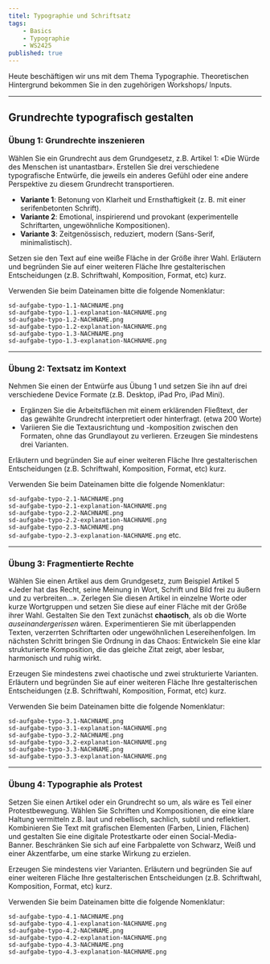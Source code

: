 ```yaml
---
titel: Typographie und Schriftsatz
tags: 
    - Basics
    - Typographie
    - WS2425
published: true
---
```


Heute beschäftigen wir uns mit dem Thema Typographie. Theoretischen Hintergrund bekommen Sie in den zugehörigen Workshops/ Inputs.

---

## Grundrechte typografisch gestalten


### Übung 1: Grundrechte inszenieren

Wählen Sie ein Grundrecht aus dem Grundgesetz, z.B. Artikel 1: «Die Würde des Menschen ist unantastbar». Erstellen Sie drei verschiedene typografische Entwürfe, die jeweils ein anderes Gefühl oder eine andere Perspektive zu diesem Grundrecht transportieren.  
  - **Variante 1**: Betonung von Klarheit und Ernsthaftigkeit (z. B. mit einer serifenbetonten Schrift).  
  - **Variante 2**: Emotional, inspirierend und provokant (experimentelle Schriftarten, ungewöhnliche Kompositionen).  
  - **Variante 3**: Zeitgenössisch, reduziert, modern (Sans-Serif, minimalistisch).  

Setzen sie den Text auf eine weiße Fläche in der Größe ihrer Wahl. Erläutern und begründen Sie auf einer weiteren Fläche Ihre gestalterischen Entscheidungen (z.B. Schriftwahl, Komposition, Format, etc) kurz.

Verwenden Sie beim Dateinamen bitte die folgende Nomenklatur:

`sd-aufgabe-typo-1.1-NACHNAME.png` \
`sd-aufgabe-typo-1.1-explanation-NACHNAME.png` \
`sd-aufgabe-typo-1.2-NACHNAME.png` \
`sd-aufgabe-typo-1.2-explanation-NACHNAME.png` \
`sd-aufgabe-typo-1.3-NACHNAME.png` \
`sd-aufgabe-typo-1.3-explanation-NACHNAME.png`


---

### Übung 2: Textsatz im Kontext

Nehmen Sie einen der Entwürfe aus Übung 1 und setzen Sie ihn auf drei verschiedene Device Formate (z.B. Desktop, iPad Pro, iPad Mini).  
- Ergänzen Sie die Arbeitsflächen mit einem erklärenden Fließtext, der das gewählte Grundrecht interpretiert oder hinterfragt. (etwa 200 Worte)
- Variieren Sie die Textausrichtung und -komposition zwischen den Formaten, ohne das Grundlayout zu verlieren. Erzeugen Sie mindestens drei Varianten.

Erläutern und begründen Sie auf einer weiteren Fläche Ihre gestalterischen Entscheidungen (z.B. Schriftwahl, Komposition, Format, etc) kurz.

Verwenden Sie beim Dateinamen bitte die folgende Nomenklatur:

`sd-aufgabe-typo-2.1-NACHNAME.png` \
`sd-aufgabe-typo-2.1-explanation-NACHNAME.png` \
`sd-aufgabe-typo-2.2-NACHNAME.png` \
`sd-aufgabe-typo-2.2-explanation-NACHNAME.png` \
`sd-aufgabe-typo-2.3-NACHNAME.png` \
`sd-aufgabe-typo-2.3-explanation-NACHNAME.png`
etc.

---

### Übung 3: Fragmentierte Rechte

Wählen Sie einen Artikel aus dem Grundgesetz, zum Beispiel Artikel 5 «Jeder hat das Recht, seine Meinung in Wort, Schrift und Bild frei zu äußern und zu verbreiten…». Zerlegen Sie diesen Artikel in einzelne Worte oder kurze Wortgruppen und setzen Sie diese auf einer Fläche mit der Größe ihrer Wahl. Gestalten Sie den Text zunächst **chaotisch**, als ob die Worte *auseinandergerissen* wären. Experimentieren Sie mit überlappenden Texten, verzerrten Schriftarten oder ungewöhnlichen Lesereihenfolgen. Im nächsten Schritt bringen Sie Ordnung in das Chaos: Entwickeln Sie eine klar strukturierte Komposition, die das gleiche Zitat zeigt, aber lesbar, harmonisch und ruhig wirkt.

Erzeugen Sie mindestens zwei chaotische und zwei strukturierte Varianten. Erläutern und begründen Sie auf einer weiteren Fläche Ihre gestalterischen Entscheidungen (z.B. Schriftwahl, Komposition, Format, etc) kurz.

Verwenden Sie beim Dateinamen bitte die folgende Nomenklatur:

`sd-aufgabe-typo-3.1-NACHNAME.png` \
`sd-aufgabe-typo-3.1-explanation-NACHNAME.png` \
`sd-aufgabe-typo-3.2-NACHNAME.png` \
`sd-aufgabe-typo-3.2-explanation-NACHNAME.png` \
`sd-aufgabe-typo-3.3-NACHNAME.png` \
`sd-aufgabe-typo-3.3-explanation-NACHNAME.png`


---

### Übung 4: Typographie als Protest

Setzen Sie einen Artikel oder ein Grundrecht so um, als wäre es Teil einer Protestbewegung. Wählen Sie Schriften und Kompositionen, die eine klare Haltung vermitteln z.B. laut und rebellisch, sachlich, subtil und reflektiert. Kombinieren Sie Text mit grafischen Elementen (Farben, Linien, Flächen) und gestalten Sie eine digitale Protestkarte oder einen Social-Media-Banner. Beschränken Sie sich auf eine Farbpalette von Schwarz, Weiß und einer Akzentfarbe, um eine starke Wirkung zu erzielen.  

Erzeugen Sie mindestens vier Varianten. Erläutern und begründen Sie auf einer weiteren Fläche Ihre gestalterischen Entscheidungen (z.B. Schriftwahl, Komposition, Format, etc) kurz.

Verwenden Sie beim Dateinamen bitte die folgende Nomenklatur:

`sd-aufgabe-typo-4.1-NACHNAME.png` \
`sd-aufgabe-typo-4.1-explanation-NACHNAME.png` \
`sd-aufgabe-typo-4.2-NACHNAME.png` \
`sd-aufgabe-typo-4.2-explanation-NACHNAME.png` \
`sd-aufgabe-typo-4.3-NACHNAME.png` \
`sd-aufgabe-typo-4.3-explanation-NACHNAME.png`

<!--
## Typographie 1

Gesucht sind passende Schriften für drei fiktive Unternehmen. Erzeugen sie für jedes Unternehmen eine weiße Arbeitsfläche von **500x250 Pixeln**. Suchen sie nun für jedes Unternehmen eine oder zwei aufeinander abgestimmte Schriften, die auf die Kommunikationsziele des jeweiligen Unternehmens einzahlen. Setzen sie den Namen und den Slogan des jeweiligen Unternehmens unter Verwendung der von Ihnen gewählten Schriftart(en) auf die Arbeitsfläche. Unternehmensnamen und -slogan können auch in unterschiedlichen Schriftarten, -varianten oder schnitten gesetzt werden.

Wenn sie mit den Entwürfen zufrieden sind, duplizieren sie die Arbeitsflächen je zweimal und erzeugen für jedes Unternehmen zwei weitere Varianten. Am Ende entstehen neun Motive.

Exportieren sie die Arbeitsflächen als PNGs (2x) und laden sie diese im Ilias hoch. Verwenden sie beim Dateinamen bitte die folgende Nomenklatur:

`sd-aufgabe-typo-1.1-NACHNAME.png` \
`sd-aufgabe-typo-1.2-NACHNAME.png` \
`sd-aufgabe-typo-1.3-NACHNAME.png` \
`sd-aufgabe-typo-1.4-NACHNAME.png` \
usw.

### Fiktive Unternehmen

-   **5 Leafs Left - Das Downbeat Festival** \
    Kommunikationsziele: lebendig, experimentell, avantgardistisch

-   **Bayntahler Alte Rebe - Spitzenweine alter Schule** \
    Kommunikationsziele: familär, klar, hochwertig, teuer, traditionell

-   **Spin Move – Sportswear** \
    Kommunikationsziele: aktiv, cool, dynamisch

-   **Ich und Dein Holz - Wood Manufacture** \
    Kommunikationsziele: Jung, Verbindlich, Bodenständig, Zeitgemäß

-   **Wilms Gartencenter - Plants and More** \
    Kommunikationsziele: Familär, Klar, Kalt

-   **Konditorei Süßholz - Seit 1865** \
    Kommunikationsziele: Traditionell, Warm, Einladend

-   **Personal Health Sciences - Research & Product Development** \
    Kommunikationsziele: Zeitgemäß, Elegant, Leicht

-   **Karl Holland & Söhne - Nachhaltige Textilwirtschaft** \
    Kommunikationsziele: Zeitgemäß, Bodenständig, Verbindlich, Klar

-   **Meine Welt - lokale Foto- und Druckprodukte** \
    Kommunikationsziele: Warm, Familär, Verbindlich, Traditionell

## Typographie 2

Wählen sie nun den besten Entwurf aus [Aufgabe 1](#typgraphie-1) und erzeugen sie drei weiße Arbeitsflächen: **iPad Pro 12.9“ (1024x1366)**, **iPad Mini / 9.7“ (768x1024)**, **iPhone X (375x812)**. Setzen sie nun vorher erstellten Unternehmensnamen und -slogan auf die Arbeitsfläche und ergänzen sie mehrere Fließtextblöcke mit insgesamt mindestens 250 Worten. Wählen sie dazu einen, zum Unternehmen passenden, Blindtext aus. Fügen sie Absätze zur besseren Lesbarkeit in den Text ein.

Der Textsatz darf auf den verschiedenen Arbeitsflächen unterschiedlich sein, sollte aber ähnlichen Gesetzmäßigkeiten folgen.

Wenn sie mit den Entwürfen zufrieden sind, duplizieren sie die Arbeitsflächen je einmal und invertieren sie die Farben. Am Ende entstehen 6 Motive.

Exportieren sie die Arbeitsflächen als PNGs (2x) und laden sie diese im Ilias hoch. Verwenden sie beim Dateinamen bitte die folgende Nomenklatur:

`sd-aufgabe-typo-2.1-weiss-NACHNAME.png` \
`sd-aufgabe-typo-2.2-weiss-NACHNAME.png` \
`sd-aufgabe-typo-2.3-weiss-NACHNAME.png` \
`sd-aufgabe-typo-2.1-schwarz-NACHNAME.png` \
`sd-aufgabe-typo-2.2-schwarz-NACHNAME.png` \
`sd-aufgabe-typo-2.3-schwarz-NACHNAME.png`


## Typographie 3

Duplizieren sie die weiße oder schwarze Arbeitsfläche des **iPad Mini 9.7“ (768x1024)** aus [Aufgabe 2](#typographie-2), suchen sie sich ein Bild aus dem Web, dass zum Unternehmen passt und kombinieren sie die Texte und das Bild auf der Arbeitsfläche

Der Textsatz darf auf den verschiedenen Arbeitsflächen unterschiedlich sein, sollte aber ähnlichen Gesetzmäßigkeiten folgen.

Exportieren sie die Arbeitsfläche als PNGs (2x) und laden sie diese im Ilias hoch. Verwenden sie beim Dateinamen bitte die folgende Nomenklatur:

`sd-aufgabe-typo-3-NACHNAME.png`

## Typographie 4

Erzeugen sie eine Arbeitsfläche von **500x250 Pixeln**. Setzen sie nur den Unternehmensnamen aus der [ersten Aufgabe](#typographie-1) auf die Fläche. Falls erforderlich passen sie die Größe an. Eventuell muss das Kerning optimiert werden.

Wählen sie nun eine Farbe, die zum Unternehmen passt und füllen sie den Hintergrund damit. Falls erforderlich invertieren sie die Schriftfarbe.

Wenn sie zufrieden sind, duplizieren sie die Fläche vier mal und suchen vier weitere passende Farben für das Unternehmen heraus. Am Ende entstehen 5 Motive.

Exportieren sie die Arbeitsflächen als PNGs (2x) und laden sie diese im Ilias hoch. Verwenden sie beim Dateinamen bitte die folgende Nomenklatur:

`sd-aufgabe-typo-4.1-NACHNAME.png` \
`sd-aufgabe-typo-4.2-NACHNAME.png` \
`sd-aufgabe-typo-4.3-NACHNAME.png` \
`sd-aufgabe-typo-4.4-NACHNAME.png` \
`sd-aufgabe-typo-4.5-NACHNAME.png`

## Typographie 5

Duplizieren sie die weiße oder schwarze Arbeitsfläche des **iPad Pro 12.9“** [aus Aufgabe 2](#typographie-2). Ergänzen sie den Entwurf um eine Marginalie mit 30 - 60 Worten. Erzeugen sie insgesamt vier Varianten. Die Marginalie und der Unternehmensname dürfen farbig gesetzt werden.

Exportieren sie die Arbeitsflächen als PNGs (2x) und laden sie diese im Ilias hoch. Verwenden sie beim Dateinamen bitte die folgende Nomenklatur:

`sd-aufgabe-typo-5.1-NACHNAME.png` \
`sd-aufgabe-typo-5.2-NACHNAME.png` \
`sd-aufgabe-typo-5.3-NACHNAME.png` \
`sd-aufgabe-typo-5.4-NACHNAME.png`

Grundgesetz 1


Hier sind einige kreative Vorschläge für eine Übung rund um das Thema **Typographie und Textsatz** mit Bezug auf das **Grundgesetz** und die **Grundrechte**. Die Aufgaben sollen Studierende dazu anregen, die Bedeutung von Typographie zu reflektieren, ihre Komfortzone zu verlassen und gleichzeitig ungewöhnliche gestalterische Ansätze zu entwickeln:

---

### **Übung: Grundrechte visualisieren – Typographie als Botschaft**
**Teil 1: Grundrechte inszenieren**  
- **Aufgabe**: Wählen sie ein Grundrecht aus dem Grundgesetz (z. B. Artikel 1: "Die Würde des Menschen ist unantastbar").  
- Erstellen sie drei verschiedene typografische Entwürfe, die jeweils ein anderes Gefühl oder eine andere Perspektive zu diesem Grundrecht transportieren.  
  - **Variante 1**: Betonung von Klarheit und Ernsthaftigkeit (z. B. mit einer serifenbetonten Schrift).  
  - **Variante 2**: Emotional, inspirierend und provokant (experimentelle Schriftarten, ungewöhnliche Kompositionen).  
  - **Variante 3**: Zeitgenössisch, reduziert, modern (Sans-Serif, minimalistisch).  
- Setzen sie den Text auf einer weißen Fläche von 500x250 Pixeln um und achten sie auf Schriftwahl, Komposition und Lesbarkeit.  

---

**Teil 2: Textsatz im Kontext**  
- **Aufgabe**: Nehmen sie einen der Entwürfe aus Teil 1 und setzen sie ihn auf drei verschiedene Formate (wie in Ihrer vorherigen Übung: iPad Pro, iPad Mini, iPhone X).  
- Ergänzen sie die Arbeitsflächen mit einem erklärenden Fließtext, der das gewählte Grundrecht interpretiert oder hinterfragt.  
- Variieren sie die Textausrichtung und -komposition zwischen den Formaten, ohne das Grundlayout zu verlieren.  

---

**Teil 3: Typographie als Störung**  
- **Aufgabe**: Wählen sie ein zweites Grundrecht und verfremden sie es so, dass der Text schwerer lesbar wird (z. B. durch Überlagerungen, ungewöhnliche Schriftgrößen oder bewusste Layout-Fehler).  
- Ziel ist es, die Grenze zwischen Lesbarkeit und künstlerischem Ausdruck auszuloten und eine Diskussion anzustoßen:  
  - Welche Rolle spielt Lesbarkeit für die Vermittlung einer Botschaft?  
  - Wann wird Typographie zum Hindernis und wann zur Kunst?  

---

### **Erweiterung: Kollaboratives Projekt**
**Interaktive Ausstellung der Ergebnisse**  
- Die Studierenden präsentieren ihre fertigen Entwürfe in einer interaktiven Galerie. Andere Studierende geben Feedback und wählen das Werk, das die Bedeutung des jeweiligen Grundrechts am besten kommuniziert.  
- Diskutieren sie im Anschluss: Wie beeinflusst Typographie unsere Wahrnehmung von etwas so Abstraktem wie Grundrechten?  

---

### **Warum diese Übung?**
- Die Übung verknüpft gesellschaftlich relevante Inhalte mit gestalterischer Arbeit.  
- Studierende setzen sich bewusst mit dem Einfluss von Typographie auf Emotionen, Lesbarkeit und Botschaften auseinander.  
- Das Thema bietet viel Raum für kreative und experimentelle Ansätze, während es gleichzeitig einen klaren Rahmen und ein Ziel vorgibt.  

Was denkst du über diesen Vorschlag? Soll ich noch weitere Details oder Varianten hinzufügen? 😊

Hier ist eine weitere Übungsidee, die experimenteller und vielleicht auch ein bisschen irritierender ist – passend, um die Studierenden aus ihrer Komfortzone zu locken:  

---

### **Übung: Das Grundgesetz dekonstruieren – Typographie zwischen Chaos und Ordnung**  

#### **Teil 1: Fragmentierte Rechte**  
- **Aufgabe**: Wählen sie einen Artikel aus dem Grundgesetz, zum Beispiel Artikel 5 ("Jeder hat das Recht, seine Meinung in Wort, Schrift und Bild frei zu äußern und zu verbreiten...").  
- Zerlegen sie diesen Artikel in einzelne Worte oder kurze Wortgruppen und setzen sie diese auf einer Fläche (800x800 Pixel).  
  - Gestalten sie den Text zunächst **chaotisch**, als ob die Worte "auseinandergerissen" wären. Experimentieren sie mit überlappenden Texten, verzerrten Schriftarten oder ungewöhnlichen Lesereihenfolgen.  
  - Im nächsten Schritt bringen sie Ordnung in das Chaos: Entwickeln sie eine klar strukturierte Komposition, die das gleiche Zitat zeigt, aber lesbar, harmonisch und ruhig wirkt.  

**Ziel**: Die Studierenden sollen erfahren, wie Typographie Emotionen und Lesbarkeit beeinflusst – Chaos versus Ordnung, Verwirrung versus Klarheit.  

---

#### **Teil 2: Typographie als Protest**  
- **Aufgabe**: Setzen sie einen Artikel oder ein Grundrecht so um, als wäre es Teil einer Protestbewegung.  
  - Wählen sie Schriften und Kompositionen, die eine klare Haltung vermitteln (z. B. laut und rebellisch, subtil und reflektiert).  
  - Kombinieren sie Text mit grafischen Elementen (Farben, Linien, Flächen) und gestalten sie eine digitale Protestkarte oder ein Social-Media-Banner.  
- Beschränken sie sich auf eine Farbpalette von Schwarz, Weiß und einer Akzentfarbe, um eine starke Wirkung zu erzielen.  

---

#### **Teil 3: Unsichtbare Rechte**  
- **Aufgabe**: Machen sie ein Grundrecht "unsichtbar". Setzen sie den Artikel so um, dass er auf den ersten Blick kaum lesbar ist. Arbeiten sie mit:  
  - Sehr niedrigen Kontrasten (fast gleiche Farbwerte für Text und Hintergrund).  
  - Verpixelung, Transparenzen oder überlagerten Ebenen.  
- Im Anschluss bringen sie die Studierenden dazu, über ihre Designs zu reflektieren:  
  - Wie fühlt es sich an, wenn Rechte "unsichtbar" oder schwer lesbar werden?  
  - Welche Rolle spielt Typographie bei der Sichtbarkeit wichtiger Inhalte?  

---

#### **Interaktives Element: Typographische Performance**  
- Bringen sie die Studierenden dazu, ihre Arbeiten live vor der Gruppe zu präsentieren, indem sie erklären, **warum sie eine bestimmte Gestaltung gewählt haben**.  
- Andere Studierende können darauf reagieren und die Umsetzung kritisch hinterfragen, um die Diskussion über die Rolle von Typographie als politisches oder künstlerisches Medium zu fördern.  

---

### **Warum diese Übung?**  
- Die Übung bringt die Studierenden dazu, Typographie nicht nur als technisches, sondern auch als gesellschaftliches Werkzeug zu verstehen.  
- Das Konzept der Dekonstruktion und bewussten "Fehlerhaftigkeit" fordert kreative Lösungen und öffnet den Raum für Reflexion und Diskussion.  
- Die Verbindung von Chaos und Ordnung spiegelt die Balance zwischen Ausdruck und Lesbarkeit wider – ein Grundpfeiler der Typographie.  

Wäre das eine Richtung, die dich anspricht? 😊

Hier ist eine weitere Übungsidee, die experimenteller und vielleicht auch ein bisschen irritierender ist – passend, um die Studierenden aus ihrer Komfortzone zu locken:  

---

### **Übung: Das Grundgesetz dekonstruieren – Typographie zwischen Chaos und Ordnung**  

#### **Teil 1: Fragmentierte Rechte**  
- **Aufgabe**: Wählen sie einen Artikel aus dem Grundgesetz, zum Beispiel Artikel 5 ("Jeder hat das Recht, seine Meinung in Wort, Schrift und Bild frei zu äußern und zu verbreiten...").  
- Zerlegen sie diesen Artikel in einzelne Worte oder kurze Wortgruppen und setzen sie diese auf einer Fläche (800x800 Pixel).  
  - Gestalten sie den Text zunächst **chaotisch**, als ob die Worte "auseinandergerissen" wären. Experimentieren sie mit überlappenden Texten, verzerrten Schriftarten oder ungewöhnlichen Lesereihenfolgen.  
  - Im nächsten Schritt bringen sie Ordnung in das Chaos: Entwickeln sie eine klar strukturierte Komposition, die das gleiche Zitat zeigt, aber lesbar, harmonisch und ruhig wirkt.  

**Ziel**: Die Studierenden sollen erfahren, wie Typographie Emotionen und Lesbarkeit beeinflusst – Chaos versus Ordnung, Verwirrung versus Klarheit.  

---

#### **Teil 2: Typographie als Protest**  
- **Aufgabe**: Setzen sie einen Artikel oder ein Grundrecht so um, als wäre es Teil einer Protestbewegung.  
  - Wählen sie Schriften und Kompositionen, die eine klare Haltung vermitteln (z. B. laut und rebellisch, subtil und reflektiert).  
  - Kombinieren sie Text mit grafischen Elementen (Farben, Linien, Flächen) und gestalten sie eine digitale Protestkarte oder ein Social-Media-Banner.  
- Beschränken sie sich auf eine Farbpalette von Schwarz, Weiß und einer Akzentfarbe, um eine starke Wirkung zu erzielen.  

---

#### **Teil 3: Unsichtbare Rechte**  
- **Aufgabe**: Machen sie ein Grundrecht "unsichtbar". Setzen sie den Artikel so um, dass er auf den ersten Blick kaum lesbar ist. Arbeiten sie mit:  
  - Sehr niedrigen Kontrasten (fast gleiche Farbwerte für Text und Hintergrund).  
  - Verpixelung, Transparenzen oder überlagerten Ebenen.  
- Im Anschluss bringen sie die Studierenden dazu, über ihre Designs zu reflektieren:  
  - Wie fühlt es sich an, wenn Rechte "unsichtbar" oder schwer lesbar werden?  
  - Welche Rolle spielt Typographie bei der Sichtbarkeit wichtiger Inhalte?  

---

#### **Interaktives Element: Typographische Performance**  
- Bringen sie die Studierenden dazu, ihre Arbeiten live vor der Gruppe zu präsentieren, indem sie erklären, **warum sie eine bestimmte Gestaltung gewählt haben**.  
- Andere Studierende können darauf reagieren und die Umsetzung kritisch hinterfragen, um die Diskussion über die Rolle von Typographie als politisches oder künstlerisches Medium zu fördern.  

---

### **Warum diese Übung?**  
- Die Übung bringt die Studierenden dazu, Typographie nicht nur als technisches, sondern auch als gesellschaftliches Werkzeug zu verstehen.  
- Das Konzept der Dekonstruktion und bewussten "Fehlerhaftigkeit" fordert kreative Lösungen und öffnet den Raum für Reflexion und Diskussion.  
- Die Verbindung von Chaos und Ordnung spiegelt die Balance zwischen Ausdruck und Lesbarkeit wider – ein Grundpfeiler der Typographie.  

Wäre das eine Richtung, die dich anspricht? 😊

-->
